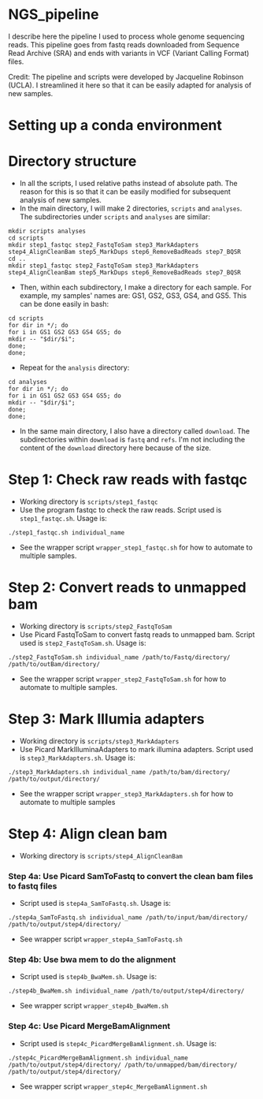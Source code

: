 # NGS_pipeline
I describe here the pipeline I used to process whole genome sequencing reads. This pipeline goes from fastq reads downloaded from Sequence Read Archive (SRA) and ends with variants in VCF (Variant Calling Format) files. 

Credit: The pipeline and scripts were developed by Jacqueline Robinson (UCLA). I streamlined it here so that it can be easily adapted for analysis of new samples. 

# Setting up a conda environment

# Directory structure
* In all the scripts, I used relative paths instead of absolute path. The reason for this is so that it can be easily modified for subsequent analysis of new samples. 
* In the main directory, I will make 2 directories, `scripts` and `analyses`. The subdirectories under `scripts` and `analyses` are similar:

```
mkdir scripts analyses
cd scripts
mkdir step1_fastqc step2_FastqToSam step3_MarkAdapters step4_AlignCleanBam step5_MarkDups step6_RemoveBadReads step7_BQSR
cd ..
mkdir step1_fastqc step2_FastqToSam step3_MarkAdapters step4_AlignCleanBam step5_MarkDups step6_RemoveBadReads step7_BQSR
```

* Then, within each subdirectory, I make a directory for each sample. For example, my samples' names are: GS1, GS2, GS3, GS4, and GS5. This can be done easily in bash:

```
cd scripts
for dir in */; do                                                            
for i in GS1 GS2 GS3 GS4 GS5; do
mkdir -- "$dir/$i";    
done;
done;
```
* Repeat for the `analysis` directory:

```
cd analyses
for dir in */; do                                                            
for i in GS1 GS2 GS3 GS4 GS5; do
mkdir -- "$dir/$i";    
done;
done;
```
* In the same main directory, I also have a directory called `download`. The subdirectories within `download` is `fastq` and `refs`. I'm not including the content of the `download` directory here because of the size. 

# Step 1: Check raw reads with fastqc
* Working directory is `scripts/step1_fastqc`
* Use the program fastqc to check the raw reads. Script used is `step1_fastqc.sh`. Usage is:
```
./step1_fastqc.sh individual_name
```
* See the wrapper script `wrapper_step1_fastqc.sh` for how to automate to multiple samples.

# Step 2: Convert reads to unmapped bam
* Working directory is `scripts/step2_FastqToSam`
* Use Picard FastqToSam to convert fastq reads to unmapped bam. Script used is `step2_FastqToSam.sh`. Usage is:
```
./step2_FastqToSam.sh individual_name /path/to/Fastq/directory/ /path/to/outBam/directory/
```
* See the wrapper script `wrapper_step2_FastqToSam.sh` for how to automate to multiple samples. 


# Step 3: Mark Illumia adapters
* Working directory is `scripts/step3_MarkAdapters`
* Use Picard MarkIlluminaAdapters to mark illumina adapters. Script used is `step3_MarkAdapters.sh`. Usage is:
```
./step3_MarkAdapters.sh individual_name /path/to/bam/directory/ /path/to/output/directory/
```
* See the wrapper script `wrapper_step3_MarkAdapters.sh` for how to automate to multiple samples

# Step 4: Align clean bam
* Working directory is `scripts/step4_AlignCleanBam`
### Step 4a: Use Picard SamToFastq to convert the clean bam files to fastq files
* Script used is `step4a_SamToFastq.sh`. Usage is:
```
./step4a_SamToFastq.sh individual_name /path/to/input/bam/directory/ /path/to/output/step4/directory/
```
* See wrapper script `wrapper_step4a_SamToFastq.sh`
### Step 4b: Use bwa mem to do the alignment
* Script used is `step4b_BwaMem.sh`. Usage is:
```
./step4b_BwaMem.sh individual_name /path/to/output/step4/directory/
```
* See wrapper script `wrapper_step4b_BwaMem.sh`
### Step 4c: Use Picard MergeBamAlignment
* Script used is `step4c_PicardMergeBamAlignment.sh`. Usage is:
```
./step4c_PicardMergeBamAlignment.sh individual_name /path/to/output/step4/directory/ /path/to/unmapped/bam/directory/ /path/to/output/step4/directory/
```
* See wrapper script `wrapper_step4c_MergeBamAlignment.sh`



